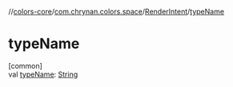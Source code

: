 //[colors-core](../../../index.md)/[com.chrynan.colors.space](../index.md)/[RenderIntent](index.md)/[typeName](type-name.md)

# typeName

[common]\
val [typeName](type-name.md): [String](https://kotlinlang.org/api/latest/jvm/stdlib/kotlin/-string/index.html)
